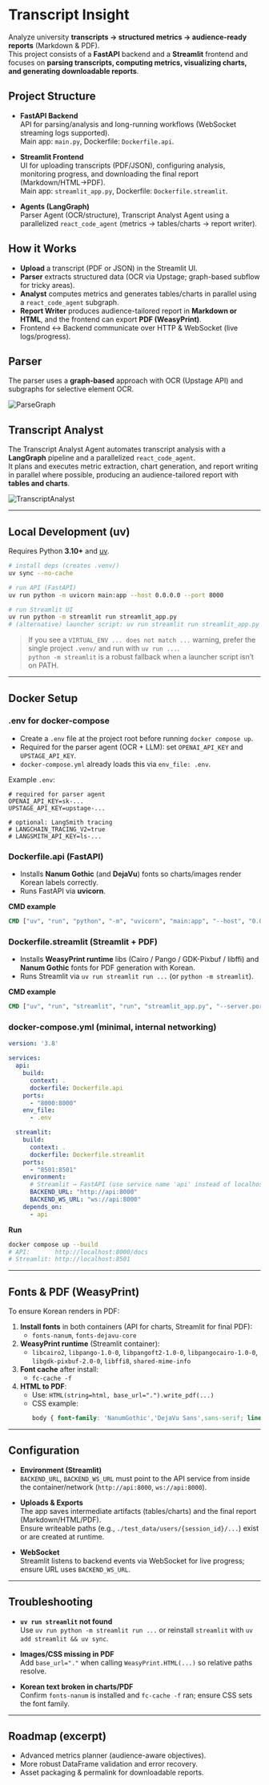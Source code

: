# Transcript Insight

Analyze university **transcripts → structured metrics → audience-ready reports** (Markdown & PDF).  
This project consists of a **FastAPI** backend and a **Streamlit** frontend and focuses on **parsing transcripts, computing metrics, visualizing charts, and generating downloadable reports**.

## Project Structure

- **FastAPI Backend**  
  API for parsing/analysis and long-running workflows (WebSocket streaming logs supported).  
  Main app: `main.py`, Dockerfile: `Dockerfile.api`.

- **Streamlit Frontend**  
  UI for uploading transcripts (PDF/JSON), configuring analysis, monitoring progress, and downloading the final report (Markdown/HTML→PDF).  
  Main app: `streamlit_app.py`, Dockerfile: `Dockerfile.streamlit`.

- **Agents (LangGraph)**  
  Parser Agent (OCR/structure), Transcript Analyst Agent using a parallelized `react_code_agent` (metrics → tables/charts → report writer).

## How it Works

- **Upload** a transcript (PDF or JSON) in the Streamlit UI.
- **Parser** extracts structured data (OCR via Upstage; graph-based subflow for tricky areas).
- **Analyst** computes metrics and generates tables/charts in parallel using a `react_code_agent` subgraph.
- **Report Writer** produces audience-tailored report in **Markdown or HTML**, and the frontend can export **PDF (WeasyPrint)**.
- Frontend ↔ Backend communicate over HTTP & WebSocket (live logs/progress).

## Parser

The parser uses a **graph-based** approach with OCR (Upstage API) and subgraphs for selective element OCR.

![ParseGraph](images/ParseGraph.png)

## Transcript Analyst

The Transcript Analyst Agent automates transcript analysis with a **LangGraph** pipeline and a parallelized `react_code_agent`.  
It plans and executes metric extraction, chart generation, and report writing in parallel where possible, producing an audience-tailored report with **tables and charts**.

![TranscriptAnalyst](app/analyst_agent/image/transcript_analyst_agent.png)

---

## Local Development (uv)

Requires Python **3.10+** and [uv](https://github.com/astral-sh/uv).

```bash
# install deps (creates .venv/)
uv sync --no-cache

# run API (FastAPI)
uv run python -m uvicorn main:app --host 0.0.0.0 --port 8000

# run Streamlit UI
uv run python -m streamlit run streamlit_app.py
# (alternative) launcher script: uv run streamlit run streamlit_app.py
```

> If you see a `VIRTUAL_ENV ... does not match ...` warning, prefer the single project `.venv/` and run with `uv run ...`.  
> `python -m streamlit` is a robust fallback when a launcher script isn’t on PATH.

---

## Docker Setup

### .env for docker-compose

- Create a `.env` file at the project root before running `docker compose up`.
- Required for the parser agent (OCR + LLM): set `OPENAI_API_KEY` and `UPSTAGE_API_KEY`.
- `docker-compose.yml` already loads this via `env_file: .env`.

Example `.env`:

```
# required for parser agent
OPENAI_API_KEY=sk-...
UPSTAGE_API_KEY=upstage-...

# optional: LangSmith tracing
# LANGCHAIN_TRACING_V2=true
# LANGSMITH_API_KEY=ls-...
```


### Dockerfile.api (FastAPI)

- Installs **Nanum Gothic** (and **DejaVu**) fonts so charts/images render Korean labels correctly.
- Runs FastAPI via **uvicorn**.

**CMD example**

```dockerfile
CMD ["uv", "run", "python", "-m", "uvicorn", "main:app", "--host", "0.0.0.0", "--port", "8000"]
```

### Dockerfile.streamlit (Streamlit + PDF)

- Installs **WeasyPrint runtime** libs (Cairo / Pango / GDK-Pixbuf / libffi) and **Nanum Gothic** fonts for PDF generation with Korean.
- Runs Streamlit via `uv run streamlit run ...` (or `python -m streamlit`).

**CMD example**

```dockerfile
CMD ["uv", "run", "streamlit", "run", "streamlit_app.py", "--server.port=8501", "--server.address=0.0.0.0"]
```

### docker-compose.yml (minimal, internal networking)

```yaml
version: '3.8'

services:
  api:
    build:
      context: .
      dockerfile: Dockerfile.api
    ports:
      - "8000:8000"
    env_file:
      - .env

  streamlit:
    build:
      context: .
      dockerfile: Dockerfile.streamlit
    ports:
      - "8501:8501"
    environment:
      # Streamlit → FastAPI (use service name 'api' instead of localhost)
      BACKEND_URL: "http://api:8000"
      BACKEND_WS_URL: "ws://api:8000"
    depends_on:
      - api
```

**Run**

```bash
docker compose up --build
# API:       http://localhost:8000/docs
# Streamlit: http://localhost:8501
```

---

## Fonts & PDF (WeasyPrint)

To ensure Korean renders in PDF:

1. **Install fonts** in both containers (API for charts, Streamlit for final PDF):
   - `fonts-nanum`, `fonts-dejavu-core`
2. **WeasyPrint runtime** (Streamlit container):
   - `libcairo2`, `libpango-1.0-0`, `libpangoft2-1.0-0`, `libpangocairo-1.0-0`, `libgdk-pixbuf-2.0-0`, `libffi8`, `shared-mime-info`
3. **Font cache** after install:
   - `fc-cache -f`
4. **HTML to PDF**:
   - Use: `HTML(string=html, base_url=".").write_pdf(...)`
   - CSS example:
     ```css
     body { font-family: 'NanumGothic','DejaVu Sans',sans-serif; line-height: 1.45; }
     ```

---

## Configuration

- **Environment (Streamlit)**  
  `BACKEND_URL`, `BACKEND_WS_URL` must point to the API service from inside the container/network (`http://api:8000`, `ws://api:8000`).

- **Uploads & Exports**  
  The app saves intermediate artifacts (tables/charts) and the final report (Markdown/HTML/PDF).  
  Ensure writeable paths (e.g., `./test_data/users/{session_id}/...`) exist or are created at runtime.

- **WebSocket**  
  Streamlit listens to backend events via WebSocket for live progress; ensure URL uses `BACKEND_WS_URL`.

---

## Troubleshooting

- **`uv run streamlit` not found**  
  Use `uv run python -m streamlit run ...` or reinstall `streamlit` with `uv add streamlit && uv sync`.

- **Images/CSS missing in PDF**  
  Add `base_url="."` when calling `WeasyPrint.HTML(...)` so relative paths resolve.

- **Korean text broken in charts/PDF**  
  Confirm `fonts-nanum` is installed and `fc-cache -f` ran; ensure CSS sets the font family.

---

## Roadmap (excerpt)

- Advanced metrics planner (audience-aware objectives).  
- More robust DataFrame validation and error recovery.  
- Asset packaging & permalink for downloadable reports.
